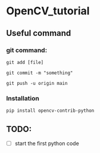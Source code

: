 # OpenCV_tutorial

## Useful command
### git command:
```
git add [file]
```
```
git commit -m "something"
```
```
git push -u origin main
```

### Installation
```
pip install opencv-contrib-python
```
## TODO:
- [ ] start the first python code
